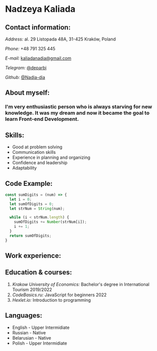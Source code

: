 # **Nadzeya Kaliada**


## **Contact information:**

*Address:* al. 29 Listopada 48A, 31-425 Kraków, Poland

*Phone:* +48 791 325 445

*E-mail:* kaliadanadia@gmail.com

*Telegram:* [@deparbi](https://t.me/deparbi)

*Github:* [@Nadia-dia](https://github.com/Nadia-dia)

## **About myself:**

### I'm very enthusiastic person who is always starving for new knowledge. It was my dream and now it became the goal to learn Front-end Development.

## **Skills:**

* Good at problem solving
* Communication skills
* Experience in planning and organizing
* Confidence and leadership
* Adaptability


## **Code Example:**

```javascript
const sumDigits = (num) => {
  let i = 0;
  let sumOfDigits = 0;
  let strNum = String(num);

  while (i < strNum.length) {
    sumOfDigits += Number(strNum[i]); 
    i += 1;
  }
  return sumOfDigits;
}
```

## **Work experience:**


## **Education & courses:**

1. *Krakow University of Economics:* Bachelor's degree in International Tourism 2019/2022
2. *CodeBasics.ru:* JavaScript for beginners 2022
3. *Hexlet.io:* Introduction to programming 

## **Languages:**

* English - Upper Intermidiate
* Russian - Native
* Belarusian - Native
* Polish - Upper Intermidiate